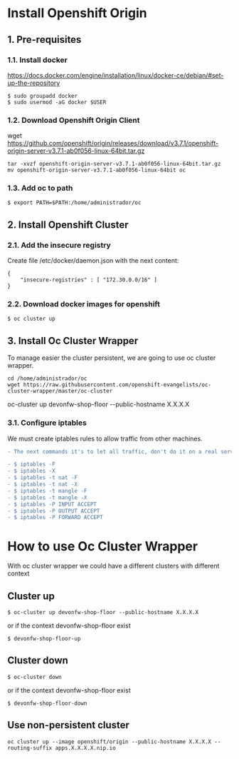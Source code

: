 # Install Openshift Origin

## 1. Pre-requisites
### 1.1. Install docker
https://docs.docker.com/engine/installation/linux/docker-ce/debian/#set-up-the-repository

```
$ sudo groupadd docker
$ sudo usermod -aG docker $USER
```
### 1.2. Download Openshift Origin Client
wget https://github.com/openshift/origin/releases/download/v3.7.1/openshift-origin-server-v3.7.1-ab0f056-linux-64bit.tar.gz
```
tar -xvzf openshift-origin-server-v3.7.1-ab0f056-linux-64bit.tar.gz
mv openshift-origin-server-v3.7.1-ab0f056-linux-64bit oc
```
### 1.3. Add oc to path
```
$ export PATH=$PATH:/home/administrador/oc
```

## 2. Install Openshift Cluster
### 2.1. Add the insecure registry
Create file /etc/docker/daemon.json with the next content:
```
{
    "insecure-registries" : [ "172.30.0.0/16" ]
}
```
### 2.2. Download docker images for openshift
```
$ oc cluster up
```

## 3. Install Oc Cluster Wrapper
To manage easier the cluster persistent, we are going to use oc cluster wrapper.
```
cd /home/administrador/oc
wget https://raw.githubusercontent.com/openshift-evangelists/oc-cluster-wrapper/master/oc-cluster
```
oc-cluster up devonfw-shop-floor --public-hostname X.X.X.X

### 3.1. Configure iptables
We must create iptables rules to allow traffic from other machines.

```diff
- The next commands it's to let all traffic, don't do it on a real server.

- $ iptables -F
- $ iptables -X
- $ iptables -t nat -F
- $ iptables -t nat -X
- $ iptables -t mangle -F
- $ iptables -t mangle -X
- $ iptables -P INPUT ACCEPT
- $ iptables -P OUTPUT ACCEPT
- $ iptables -P FORWARD ACCEPT
```


# How to use Oc Cluster Wrapper
With oc cluster wrapper we could have a different clusters with different context
## Cluster up
```
$ oc-cluster up devonfw-shop-floor --public-hostname X.X.X.X
```
or if the context devonfw-shop-floor exist
```
$ devonfw-shop-floor-up
```
## Cluster down
```
$ oc-cluster down
```
or if the context devonfw-shop-floor exist
```
$ devonfw-shop-floor-down
```
## Use non-persistent cluster
```
oc cluster up --image openshift/origin --public-hostname X.X.X.X --routing-suffix apps.X.X.X.X.nip.io
```
